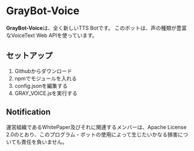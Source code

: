 # GrayBot-Voice

**GrayBot-Voice**は、全く新しいTTS Botです。 このボットは、声の種類が豊富なVoiceText Web APIを使っています。

## セットアップ

1. Githubからダウンロード
2. npmでモジュールを入れる
3. config.jsonを編集する
4. GRAY_VOICE.jsを実行する

## Notification
運営組織であるWhitePaper及びそれに関連するメンバーは、Apache License 2.0のとおり、このプログラム・ボットの使用によって生じたいかなる損害についても責任を負いません。
